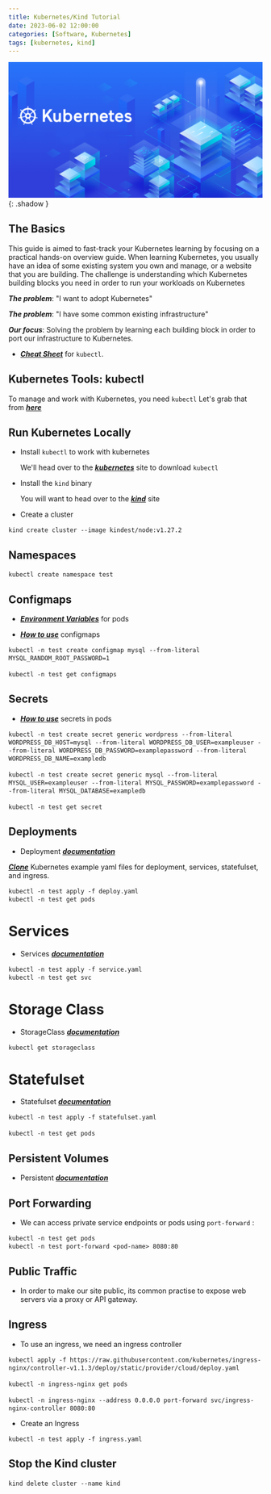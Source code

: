 ```yaml
---
title: Kubernetes/Kind Tutorial
date: 2023-06-02 12:00:00
categories: [Software, Kubernetes]
tags: [kubernetes, kind]
---
```

<script defer data-domain="senad-d.github.io" src="https://plus.seki.ink/js/script.js"></script>
![](https://github.com/senad-d/senad-d.github.io/blob/main/_media/images/kubernetes-banner.png?raw=true){: .shadow }

## The Basics

This guide is aimed to fast-track your Kubernetes learning by focusing on a practical hands-on overview guide. When learning Kubernetes, you usually have an idea of some existing system you own and manage, or a website that you are building. The challenge is understanding which Kubernetes building blocks you need in order to run your workloads on Kubernetes

***The problem***: "I want to adopt Kubernetes"

***The problem***: "I have some common existing infrastructure"

***Our focus***: Solving the problem by learning each building block in order to port our infrastructure to Kubernetes. 

* [***Cheat Sheet***](https://senad-d.github.io/posts/kubernetes-cheatsheet/) for `kubectl`.

## Kubernetes Tools: kubectl

To manage and work with Kubernetes, you need `kubectl` Let's grab that from [***here***](https://kubernetes.io/docs/tasks/tools/)


## Run Kubernetes Locally

* Install `kubectl` to work with kubernetes 

    We'll head over to the [***kubernetes***](https://kubernetes.io/docs/tasks/tools/) site to download `kubectl` 

* Install the `kind` binary

    You will want to head over to the [***kind***](https://kind.sigs.k8s.io/) site

* Create a cluster 

```shell
kind create cluster --image kindest/node:v1.27.2
```

## Namespaces 

```shell
kubectl create namespace test
```

## Configmaps

* [***Environment Variables***](https://kubernetes.io/docs/tasks/inject-data-application/define-environment-variable-container/) for pods

* [***How to use***](https://kubernetes.io/docs/concepts/configuration/configmap/) configmaps


```shell
kubectl -n test create configmap mysql --from-literal MYSQL_RANDOM_ROOT_PASSWORD=1

kubectl -n test get configmaps
```

## Secrets

* [***How to use***](https://kubernetes.io/docs/concepts/configuration/secret/) secrets in pods

```shell
kubectl -n test create secret generic wordpress --from-literal WORDPRESS_DB_HOST=mysql --from-literal WORDPRESS_DB_USER=exampleuser --from-literal WORDPRESS_DB_PASSWORD=examplepassword --from-literal WORDPRESS_DB_NAME=exampledb

kubectl -n test create secret generic mysql --from-literal MYSQL_USER=exampleuser --from-literal MYSQL_PASSWORD=examplepassword --from-literal MYSQL_DATABASE=exampledb

kubectl -n test get secret
```


## Deployments

* Deployment [***documentation***](https://kubernetes.io/docs/concepts/workloads/controllers/deployment/)

[***Clone***](https://github.com/senad-d/KindDemo.git) Kubernetes example yaml files for deployment, services, statefulset, and ingress.

```shell
kubectl -n test apply -f deploy.yaml
kubectl -n test get pods
```

# Services

* Services [***documentation***](https://kubernetes.io/docs/concepts/services-networking/service/)

```shell
kubectl -n test apply -f service.yaml
kubectl -n test get svc
```

# Storage Class

* StorageClass [***documentation***](https://kubernetes.io/docs/concepts/storage/storage-classes/)

```shell
kubectl get storageclass
```

# Statefulset

* Statefulset [***documentation***](https://kubernetes.io/docs/concepts/workloads/controllers/statefulset/)

```shell
kubectl -n test apply -f statefulset.yaml

kubectl -n test get pods
```

## Persistent Volumes

* Persistent [***documentation***](https://kubernetes.io/docs/concepts/storage/persistent-volumes/)

## Port Forwarding

* We can access private service endpoints or pods using `port-forward` :

```shell
kubectl -n test get pods
kubectl -n test port-forward <pod-name> 8080:80
```

## Public Traffic

* In order to make our site public, its common practise to expose web servers via a proxy or API gateway.

## Ingress

* To use an ingress, we need an ingress controller

```shell
kubectl apply -f https://raw.githubusercontent.com/kubernetes/ingress-nginx/controller-v1.1.3/deploy/static/provider/cloud/deploy.yaml

kubectl -n ingress-nginx get pods

kubectl -n ingress-nginx --address 0.0.0.0 port-forward svc/ingress-nginx-controller 8080:80
```

* Create an Ingress

```shell
kubectl -n test apply -f ingress.yaml
```

## Stop the Kind cluster

```shell
kind delete cluster --name kind
```